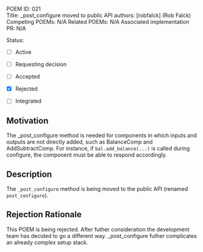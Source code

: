 POEM ID: 021  
Title:  _post_configure moved to public API
authors: [robfalck] (Rob Falck)  
Competing POEMs: N/A
Related POEMs: N/A
Associated implementation PR: N/A

Status:

- [ ] Active
- [ ] Requesting decision
- [ ] Accepted
- [x] Rejected
- [ ] Integrated


Motivation
----------

The _post_configure method is needed for components in which inputs and outputs are not directly added, such as
BalanceComp and AddSubtractComp.  For instance, if `bal.add_balance(...)` is called during configure, the component
must be able to respond accordingly.

Description
-----------

The `_post_configure` method is being moved to the public API (renamed `post_configure`).

Rejection Rationale
-------------------

This POEM is being rejected. After futher consideration the development team has decided to go a different way.  _post_configure futher complicates an already complex setup stack.
